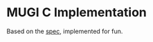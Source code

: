 # MUGI C Implementation
Based on the [spec](https://www.hitachi.com/rd/yrl/crypto/mugi/mugi_spe.pdf), implemented for fun.
